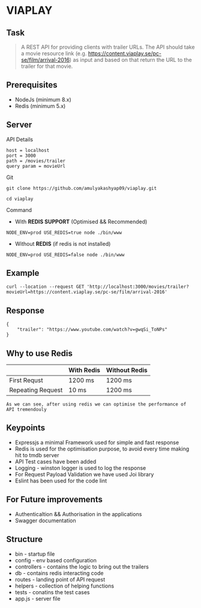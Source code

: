 # VIAPLAY

## Task
> A REST API for providing clients with trailer URLs. The API should take a
movie resource link (e.g. https://content.viaplay.se/pc-se/film/arrival-2016) as input and based on
that return the URL to the trailer for that movie.

## Prerequisites

- NodeJs (minimum 8.x)
- Redis (minimum 5.x)

## Server

API Details
```
host = localhost
port = 3000
path = /movies/trailer
query param = movieUrl
```

Git
```
git clone https://github.com/amulyakashyap09/viaplay.git

cd viaplay
```

Command
- With **REDIS SUPPORT** (Optimised && Recommended)
```
NODE_ENV=prod USE_REDIS=true node ./bin/www
```

- Without **REDIS** (if redis is not installed)
```
NODE_ENV=prod USE_REDIS=false node ./bin/www
```

## Example

```
curl --location --request GET 'http://localhost:3000/movies/trailer?movieUrl=https://content.viaplay.se/pc-se/film/arrival-2016'
```

## Response
```
{
    "trailer": "https://www.youtube.com/watch?v=gwqSi_ToNPs"
}
```


## Why to use Redis

|| With Redis               | Without Redis |
| --- | --- | --- |
|First Requst      | 1200 ms | 1200 ms       |
|Repeating Request | 10 ms   | 1200 ms       |
```
As we can see, after using redis we can optimise the performance of API tremendouly
```

## Keypoints

- Expressjs a minimal Framework used for simple and fast response
- Redis is used for the optimisation purpose, to avoid every time making hit to tmdb server
- API Test cases have been added
- Logging - winston logger is used to log the response
- For Request Payload Validation we have used Joi library
- Eslint has been used for the code lint

## For Future improvements
- Authenticaltion && Authorisation in the applications 
- Swagger documentation

## Structure
- bin - startup file
- config - env based configuration
- controllers - contains the logic to bring out the trailers 
- db - contains redis interacting code
- routes - landing point of API request
- helpers - collection of helping functions
- tests - conatins the test cases
- app.js - server file